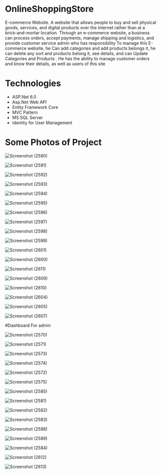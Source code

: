 # OnlineShoppingStore


E-commerce Website. A website that allows people to buy and sell physical goods, services, and digital products over the internet rather than at a brick-and-mortar location. Through an e-commerce website, a business can process orders, accept payments, manage shipping and logistics, and provide customer service
admin who has responsibility To manage this E-commerce website, he Can add categories and add products belongs it, he can delete  any sort and products belong it, see details, and can Update Categories and Products .
He has the ability to manage customer orders and know their details, as well as users of this site

# Technologies

- ASP.Net   6.0
- Asp.Net Web API
- Entity Framework Core
- MVC Pattern
- MS SQL Server
- Identity for User Management

# Some Photos of Project


![Screenshot (2590)](https://user-images.githubusercontent.com/65139875/185252128-f41e9491-a242-4239-8514-e79e732f264c.png)

![Screenshot (2591)](https://user-images.githubusercontent.com/65139875/185252160-5f227342-2c98-49d0-800a-87c7ee28bfe0.png)

![Screenshot (2592)](https://user-images.githubusercontent.com/65139875/185252210-39744503-cbc4-4660-9fb9-487e765ac952.png)

![Screenshot (2593)](https://user-images.githubusercontent.com/65139875/185252241-2ef6d5dc-e8e2-4f83-b71c-03cee1ad3c3c.png)

![Screenshot (2594)](https://user-images.githubusercontent.com/65139875/185252260-3cbfb70c-ce89-4abe-bf54-53a228c29fcb.png)

![Screenshot (2595)](https://user-images.githubusercontent.com/65139875/185252283-a1c44487-b931-40ad-b19c-85cd80f8941e.png)

![Screenshot (2596)](https://user-images.githubusercontent.com/65139875/185252305-30fe183f-46f1-42f4-b893-16345a9aa916.png)


![Screenshot (2597)](https://user-images.githubusercontent.com/65139875/185252357-ab2f9321-aa47-4ccd-9b7f-b642cdc52267.png)

![Screenshot (2598)](https://user-images.githubusercontent.com/65139875/185252385-2542c41d-29d3-4bd3-9ac5-5ea5efd0c9a5.png)

![Screenshot (2599)](https://user-images.githubusercontent.com/65139875/185252416-8a5e4cf5-db67-47f1-bd8f-d849f09a3fbb.png)

![Screenshot (2601)](https://user-images.githubusercontent.com/65139875/185252434-545546f7-0b19-4d37-9abc-914bd0c14f81.png)

![Screenshot (2600)](https://user-images.githubusercontent.com/65139875/185252491-57332e1a-ef50-4b23-9be9-9f3dda583a61.png)


![Screenshot (2611)](https://user-images.githubusercontent.com/65139875/185252576-488c2955-2028-446e-a43a-c04550f2c589.png)


![Screenshot (2609)](https://user-images.githubusercontent.com/65139875/185252859-16fda7f4-47e5-4d7d-9b52-4efd5a9a9fcc.png)

![Screenshot (2610)](https://user-images.githubusercontent.com/65139875/185252877-3b38d582-aa34-4d5c-85a7-bc97eb55f937.png)

![Screenshot (2604)](https://user-images.githubusercontent.com/65139875/185252943-7e25cc7a-f45c-4610-bd4b-ff0d7712c8af.png)

![Screenshot (2605)](https://user-images.githubusercontent.com/65139875/185252991-c1e71fa9-fcca-4d0a-a870-9bd187e0bd59.png)

![Screenshot (2607)](https://user-images.githubusercontent.com/65139875/185253027-6ca247a0-2191-4917-b79b-1f9f1b35c3db.png)



#Dashboard For admin

![Screenshot (2570)](https://user-images.githubusercontent.com/65139875/185231465-b927961f-3127-4a29-a10a-59a3f6377e9b.png)

![Screenshot (2571)](https://user-images.githubusercontent.com/65139875/185231573-a7a78caf-87bd-4927-9703-a219b85c67a8.png)

![Screenshot (2573)](https://user-images.githubusercontent.com/65139875/185231779-6dd1644d-7881-47db-a151-68823880b920.png)

![Screenshot (2574)](https://user-images.githubusercontent.com/65139875/185231831-ffc14d19-eaa7-47db-8e00-5e24eb948cc7.png)

![Screenshot (2572)](https://user-images.githubusercontent.com/65139875/185231979-e751f4ec-c25c-413c-8fae-6ffa3e95e477.png)

![Screenshot (2575)](https://user-images.githubusercontent.com/65139875/185232020-da8e059d-9922-4857-b7a0-7f22f3a9b8c0.png)

![Screenshot (2585)](https://user-images.githubusercontent.com/65139875/185233358-bf534357-70ee-44f2-bc41-3aa7fda315bc.png)

![Screenshot (2581)](https://user-images.githubusercontent.com/65139875/185232605-bee03f28-f449-4cd9-86f4-244d5b003146.png)

![Screenshot (2582)](https://user-images.githubusercontent.com/65139875/185232631-a863f17f-016d-4ff3-ad39-449955d4883f.png)

![Screenshot (2583)](https://user-images.githubusercontent.com/65139875/185233041-ae434baa-8d46-4544-8574-d28b50847984.png)

![Screenshot (2588)](https://user-images.githubusercontent.com/65139875/185233196-38e03f0c-50df-466c-a03e-8a20b89f792f.png)

![Screenshot (2589)](https://user-images.githubusercontent.com/65139875/185233218-7faa00b3-edb1-4890-8829-4a2438e6496c.png)

![Screenshot (2584)](https://user-images.githubusercontent.com/65139875/185233297-89d3fc80-11b8-4d95-bf41-defec3dd91b5.png)

![Screenshot (2612)](https://user-images.githubusercontent.com/65139875/185253972-c63287e8-43a4-43b4-96bd-4e9702c00370.png)

![Screenshot (2613)](https://user-images.githubusercontent.com/65139875/185253987-693df700-6403-491e-ac87-f16771cd6d27.png)



